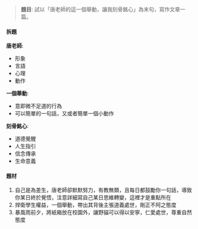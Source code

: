 > **題目**:
> 試以「唐老師的這一個舉動，讓我刻骨銘心」為末句，寫作文章一篇。

#### 拆題
**唐老師**:
- 形象
- 言語
- 心理
- 動作

**一個舉動**:
- 意即微不足道的行為
- 可以簡單的一句話，又或者簡單一個小動作

**刻骨銘心**:
- 道德覺醒
- 人生指引
- 信念傳承
- 生命意義

#### 題材
1. 自己是為差生，唐老師卻默默努力，有教無類，且每日都鼓勵你一句話，導致你某日終於覺悟，注意詳細寫自己某日思維轉變，這裡才是重點所在
2. 捍衛學生權益，一個舉動，帶出其背後主張道義處世，剛正不阿之態度
3. 暴風雨前夕，將紙箱放在校園外，讓野貓可以得以安寧，仁愛處世，尊重自然態度
